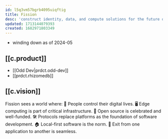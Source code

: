```yaml
---
id: l5q3vm57bgrb4095uiqftig
title: Fission
desc: 'construct identity, data, and compute solutions for the future of the Internet'
updated: 1713144079393
created: 1682971803349
---
```


- winding down as of 2024-05

## [[c.product]]

- [[Odd Dev|prdct.odd-dev]]
- [[prdct.rhizomedb]]

## [[c.vision]]

Fission sees a world where:
👤  People control their digital lives.
🖥  Edge computing is part of critical infrastructure.
🎉  Open source is celebrated and well-funded.
🛠  Protocols replace platforms as the foundation of software development.
🏠  Local-first software is the norm.
🔁  Exit from one application to another is seamless.